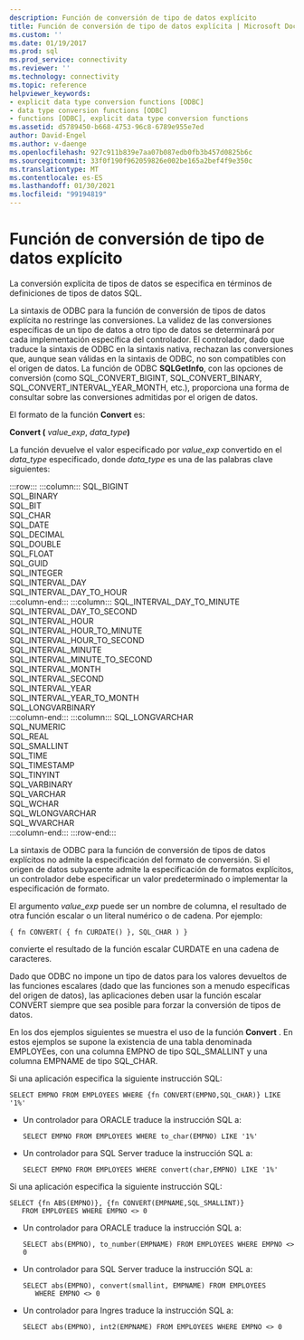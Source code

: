 ```yaml
---
description: Función de conversión de tipo de datos explícito
title: Función de conversión de tipo de datos explícita | Microsoft Docs
ms.custom: ''
ms.date: 01/19/2017
ms.prod: sql
ms.prod_service: connectivity
ms.reviewer: ''
ms.technology: connectivity
ms.topic: reference
helpviewer_keywords:
- explicit data type conversion functions [ODBC]
- data type conversion functions [ODBC]
- functions [ODBC], explicit data type conversion functions
ms.assetid: d5789450-b668-4753-96c8-6789e955e7ed
author: David-Engel
ms.author: v-daenge
ms.openlocfilehash: 927c911b839e7aa07b087edb0fb3b457d0825b6c
ms.sourcegitcommit: 33f0f190f962059826e002be165a2bef4f9e350c
ms.translationtype: MT
ms.contentlocale: es-ES
ms.lasthandoff: 01/30/2021
ms.locfileid: "99194819"
---
```

# <a name="explicit-data-type-conversion-function"></a>Función de conversión de tipo de datos explícito
La conversión explícita de tipos de datos se especifica en términos de definiciones de tipos de datos SQL.  
  
 La sintaxis de ODBC para la función de conversión de tipos de datos explícita no restringe las conversiones. La validez de las conversiones específicas de un tipo de datos a otro tipo de datos se determinará por cada implementación específica del controlador. El controlador, dado que traduce la sintaxis de ODBC en la sintaxis nativa, rechazan las conversiones que, aunque sean válidas en la sintaxis de ODBC, no son compatibles con el origen de datos. La función de ODBC **SQLGetInfo**, con las opciones de conversión (como SQL_CONVERT_BIGINT, SQL_CONVERT_BINARY, SQL_CONVERT_INTERVAL_YEAR_MONTH, etc.), proporciona una forma de consultar sobre las conversiones admitidas por el origen de datos.  
  
 El formato de la función **Convert** es:  
  
 **Convert (** _value_exp_, _data_type_**)**  
  
 La función devuelve el valor especificado por *value_exp* convertido en el *data_type* especificado, donde *data_type* es una de las palabras clave siguientes:  

:::row:::
    :::column:::
        SQL_BIGINT  
        SQL_BINARY  
        SQL_BIT  
        SQL_CHAR  
        SQL_DATE  
        SQL_DECIMAL  
        SQL_DOUBLE  
        SQL_FLOAT  
        SQL_GUID  
        SQL_INTEGER  
        SQL_INTERVAL_DAY  
        SQL_INTERVAL_DAY_TO_HOUR  
    :::column-end:::
    :::column:::
        SQL_INTERVAL_DAY_TO_MINUTE  
        SQL_INTERVAL_DAY_TO_SECOND  
        SQL_INTERVAL_HOUR  
        SQL_INTERVAL_HOUR_TO_MINUTE  
        SQL_INTERVAL_HOUR_TO_SECOND  
        SQL_INTERVAL_MINUTE  
        SQL_INTERVAL_MINUTE_TO_SECOND  
        SQL_INTERVAL_MONTH  
        SQL_INTERVAL_SECOND  
        SQL_INTERVAL_YEAR  
        SQL_INTERVAL_YEAR_TO_MONTH  
        SQL_LONGVARBINARY  
    :::column-end:::
    :::column:::
        SQL_LONGVARCHAR  
        SQL_NUMERIC  
        SQL_REAL  
        SQL_SMALLINT  
        SQL_TIME  
        SQL_TIMESTAMP  
        SQL_TINYINT  
        SQL_VARBINARY  
        SQL_VARCHAR  
        SQL_WCHAR  
        SQL_WLONGVARCHAR  
        SQL_WVARCHAR  
    :::column-end:::
:::row-end:::

 La sintaxis de ODBC para la función de conversión de tipos de datos explícitos no admite la especificación del formato de conversión. Si el origen de datos subyacente admite la especificación de formatos explícitos, un controlador debe especificar un valor predeterminado o implementar la especificación de formato.  
  
 El argumento *value_exp* puede ser un nombre de columna, el resultado de otra función escalar o un literal numérico o de cadena. Por ejemplo:  
  
```  
{ fn CONVERT( { fn CURDATE() }, SQL_CHAR ) }  
```  
  
 convierte el resultado de la función escalar CURDATE en una cadena de caracteres.  
  
 Dado que ODBC no impone un tipo de datos para los valores devueltos de las funciones escalares (dado que las funciones son a menudo específicas del origen de datos), las aplicaciones deben usar la función escalar CONVERT siempre que sea posible para forzar la conversión de tipos de datos.  
  
 En los dos ejemplos siguientes se muestra el uso de la función **Convert** . En estos ejemplos se supone la existencia de una tabla denominada EMPLOYEes, con una columna EMPNO de tipo SQL_SMALLINT y una columna EMPNAME de tipo SQL_CHAR.  
  
 Si una aplicación especifica la siguiente instrucción SQL:  
  
```  
SELECT EMPNO FROM EMPLOYEES WHERE {fn CONVERT(EMPNO,SQL_CHAR)} LIKE '1%'  
```  
  
-   Un controlador para ORACLE traduce la instrucción SQL a:  
  
    ```  
    SELECT EMPNO FROM EMPLOYEES WHERE to_char(EMPNO) LIKE '1%'  
    ```  
  
-   Un controlador para SQL Server traduce la instrucción SQL a:  
  
    ```  
    SELECT EMPNO FROM EMPLOYEES WHERE convert(char,EMPNO) LIKE '1%'  
    ```  
  
 Si una aplicación especifica la siguiente instrucción SQL:  
  
```  
SELECT {fn ABS(EMPNO)}, {fn CONVERT(EMPNAME,SQL_SMALLINT)}  
   FROM EMPLOYEES WHERE EMPNO <> 0  
```  
  
-   Un controlador para ORACLE traduce la instrucción SQL a:  
  
    ```  
    SELECT abs(EMPNO), to_number(EMPNAME) FROM EMPLOYEES WHERE EMPNO <> 0  
    ```  
  
-   Un controlador para SQL Server traduce la instrucción SQL a:  
  
    ```  
    SELECT abs(EMPNO), convert(smallint, EMPNAME) FROM EMPLOYEES  
       WHERE EMPNO <> 0  
    ```  
  
-   Un controlador para Ingres traduce la instrucción SQL a:  
  
    ```  
    SELECT abs(EMPNO), int2(EMPNAME) FROM EMPLOYEES WHERE EMPNO <> 0  
    ```
